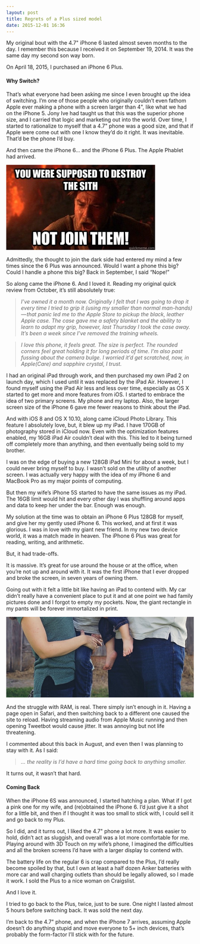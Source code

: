 ```yaml
---
layout: post
title: Regrets of a Plus sized model
date: 2015-12-01 16:36
---
```



My original bout with the 4.7" iPhone 6 lasted almost seven months to the day. I remember this because I received it on September 19, 2014. It was the same day my second son way born.

On April 18, 2015, I purchased an iPhone 6 Plus.

#### Why Switch?

That’s what everyone had been asking me since I even brought up the idea of switching. I’m one of those people who originally couldn’t even fathom Apple ever making a phone with a screen larger than 4", like what we had on the iPhone 5. Jony Ive had taught us that this was the superior phone size, and I carried that logic and marketing out into the world. Over time, I started to rationalize to myself that a 4.7" phone was a good size, and that if Apple were come out with one I know they’d do it right. It was inevitable. That’d be the phone I’d buy.

And then came the iPhone 6… and the iPhone 6 Plus. The Apple Phablet had arrived.

![](/images/63535-0o5hyjqfopwlaly_i.jpg)

Admittedly, the thought to join the dark side had entered my mind a few times since the 6 Plus was announced. Would I want a phone this big? Could I handle a phone this big? Back in September, I said “Nope!”

So along came the iPhone 6. And I loved it. Reading my original quick review from October, it’s still absolutely true:

> _I’ve owned it a month now. Originally I felt that I was going to drop it every time I tried to grip it (using my smaller than normal man-hands) — that panic led me to the Apple Store to pickup the black, leather Apple case. The case gave me a safety blanket and the ability to learn to adapt my grip, however, last Thursday I took the case away. It’s been a week since I’ve removed the training wheels._

> _I love this phone, it feels great. The size is perfect. The rounded corners feel great holding it for long periods of time. I’m also past fussing about the camera bulge. I worried it’d get scratched, now, in Apple(Care) and sapphire crystal, I trust._

I had an original iPad through work, and then purchased my own iPad 2 on launch day, which I used until it was replaced by the iPad Air. However, I found myself using the iPad Air less and less over time, especially as OS X started to get more and more features from iOS. I started to embrace the idea of two primary screens. My phone and my laptop. Also, the larger screen size of the iPhone 6 gave me fewer reasons to think about the iPad.

And with iOS 8 and OS X 10.10, along came iCloud Photo Library. This feature I absolutely love, but, it blew up my iPad. I have 170GB of photography stored in iCloud now. Even with the optimization features enabled, my 16GB iPad Air couldn’t deal with this. This led to it being turned off completely more than anything, and then eventually being sold to my brother.

I was on the edge of buying a new 128GB iPad Mini for about a week, but I could never bring myself to buy. I wasn’t sold on the utility of another screen. I was actually very happy with the idea of my iPhone 6 and MacBook Pro as my major points of computing.

But then my wife’s iPhone 5S started to have the same issues as my iPad. The 16GB limit would hit and every other day I was shuffling around apps and data to keep her under the bar. Enough was enough.

My solution at the time was to obtain an iPhone 6 Plus 128GB for myself, and give her my gently used iPhone 6. This worked, and at first it was glorious. I was in love with my giant new friend. In my new two device world, it was a match made in heaven. The iPhone 6 Plus was great for reading, writing, and arithmetic.

But, it had trade-offs.

It is massive. It’s great for use around the house or at the office, when you’re not up and around with it. It was the first iPhone that I ever dropped and broke the screen, in seven years of owning them.

Going out with it felt a little bit like having an iPad to contend with. My car didn’t really have a convenient place to put it and at one point we had family pictures done and I forgot to empty my pockets. Now, the giant rectangle in my pants will be forever immortalized in print.

![](/images/d3930-0qbu4ns9_6lj2fv7f.jpg)

And the struggle with RAM, is real. There simply isn’t enough in it. Having a page open in Safari, and then switching back to a different one caused the site to reload. Having streaming audio from Apple Music running and then opening Tweetbot would cause jitter. It was annoying but not life threatening.

I commented about this back in August, and even then I was planning to stay with it. As I said:

> _… the reality is I’d have a hard time going back to anything smaller._

It turns out, it wasn’t that hard.

#### Coming Back

When the iPhone 6S was announced, I started hatching a plan. What if I got a pink one for my wife, and (re)obtained the iPhone 6. I’d just give it a shot for a little bit, and then if I thought it was too small to stick with, I could sell it and go back to my Plus.

So I did, and it turns out, I liked the 4.7" phone a lot more. It was easier to hold, didn’t act as sluggish, and overall was a lot more comfortable for me. Playing around with 3D Touch on my wife’s phone, I imagined the difficulties and all the broken screens I’d have with a larger display to contend with.

The battery life on the regular 6 is crap compared to the Plus, I’d really become spoiled by that, but I own at least a half dozen Anker batteries with more car and wall charging outlets than should be legally allowed, so I made it work. I sold the Plus to a nice woman on Craigslist.

And I love it.

I tried to go back to the Plus, twice, just to be sure. One night I lasted almost 5 hours before switching back. It was sold the next day.

I’m back to the 4.7" phone, and when the iPhone 7 arrives, assuming Apple doesn’t do anything stupid and move everyone to 5+ inch devices, that’s probably the form-factor I’ll stick with for the future.

